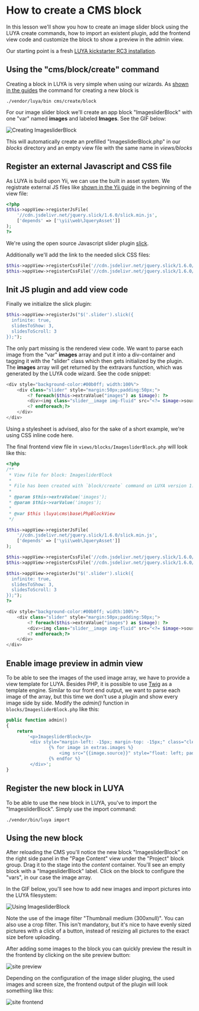# How to create a CMS block

In this lesson we'll show you how to create an image slider block using the LUYA create commands, how to import an existent plugin, add the frontend view code and customize the block to show a preview in the admin view.

Our starting point is a fresh [LUYA kickstarter RC3 installation](https://luya.io/guide/install).

## Using the "cms/block/create" command
Creating a block in LUYA is very simple when using our wizards. As [shown in the guides](https://luya.io/guide/app-blocks) the command for creating a new block is

```
./vendor/luya/bin cms/create/block
```

For our image slider block we'll create an app block "ImagesliderBlock" with one "var" named **images** and labeled **Images**.
See the GIF below:

![Creating ImagesliderBlock](img/imagesliderblock-create.gif "Creating block with commands")

This will automatically create an prefilled "ImagesliderBlock.php" in our *blocks* directory and an empty view file with the same name in *views/blocks*

## Register an external Javascript and CSS file

As LUYA is build upon Yii, we can use the built in asset system. We registrate external JS files like [shown in the Yii guide](http://www.yiiframework.com/doc-2.0/guide-output-client-scripts.html#script-files) in the beginning of the view file:

```php
<?php 
$this->appView->registerJsFile(
	'//cdn.jsdelivr.net/jquery.slick/1.6.0/slick.min.js', 
	['depends' => ['\yii\web\JqueryAsset']]
);
?>
```

We're using the open source Javascript slider plugin [slick](http://kenwheeler.github.io/slick/).

Additionally we'll add the link to the needed slick CSS files:

```php
$this->appView->registerCssFile('//cdn.jsdelivr.net/jquery.slick/1.6.0/slick.css');
$this->appView->registerCssFile('//cdn.jsdelivr.net/jquery.slick/1.6.0/slick-theme.css');
```

## Init JS plugin and add view code

Finally we initialize the slick plugin:

```php
$this->appView->registerJs("$('.slider').slick({
  infinite: true,
  slidesToShow: 3,
  slidesToScroll: 3
});");
```

The only part missing is the rendered view code. We want to parse each image from the "var" **images** array and put it into a div-container and tagging it with the "slider" class which then gets initialized by the plugin. The **images** array will get returned by the extravars function, which was generated by the LUYA code wizard. See the code snippet:

```php
<div style="background-color:#00b0ff; width:100%">
    <div class="slider" style="margin:50px;padding:50px;">
        <? foreach($this->extraValue("images") as $image): ?>
        <div><img class="slider__image img-fluid" src="<?= $image->source ?>" /></div>
        <? endforeach;?>
    </div>
</div>
```

Using a stylesheet is advised, also for the sake of a short example, we're using CSS inline code here.

The final frontend view file in ```views/blocks/ImagesliderBlock.php``` will look like this:

```php
<?php
/**
 * View file for block: ImagesliderBlock 
 *
 * File has been created with `block/create` command on LUYA version 1.0.0-RC3. 
 *
 * @param $this->extraValue('images');
 * @param $this->varValue('images');
 *
 * @var $this \luya\cms\base\PhpBlockView
 */

$this->appView->registerJsFile(
    '//cdn.jsdelivr.net/jquery.slick/1.6.0/slick.min.js',
    ['depends' => ['\yii\web\JqueryAsset']]
);

$this->appView->registerCssFile('//cdn.jsdelivr.net/jquery.slick/1.6.0/slick.css');
$this->appView->registerCssFile('//cdn.jsdelivr.net/jquery.slick/1.6.0/slick-theme.css');

$this->appView->registerJs("$('.slider').slick({
  infinite: true,
  slidesToShow: 3,
  slidesToScroll: 3
});");
?>

<div style="background-color:#00b0ff; width:100%">
    <div class="slider" style="margin:50px;padding:50px;">
        <? foreach($this->extraValue("images") as $image): ?>
        <div><img class="slider__image img-fluid" src="<?= $image->source ?>" /></div>
        <? endforeach;?>
    </div>
</div>
```

## Enable image preview in admin view

To be able to see the images of the used image array, we have to provide a view template for LUYA. Besides PHP, it is possible to use [Twig](https://twig.sensiolabs.org/) as a template engine. Similar to our front end output, we want to parse each image of the array, but this time we don't use a plugin and show every image side by side. Modify the *admin()* function in ```blocks/ImagesliderBlock.php``` like this:

```php
public function admin()
{
    return
        '<p>ImagesliderBlock</p>
         <div style="margin-left: -15px; margin-top: -15px;" class="clearfix">
                {% for image in extras.images %}
                    <img src="{{image.source}}" style="float: left; padding-left: 15px; padding-top: 15px;" />
                {% endfor %}
         </div>';
}
```

## Register the new block in LUYA

To be able to use the new block in LUYA, you've to import the "ImagesliderBlock". Simply use the import command:

```
./vendor/bin/luya import
```

## Using the new block

After reloading the CMS you'll notice the new block "ImagesliderBlock" on the right side panel in the "Page Content" view under the "Project" block group. Drag it to the stage into the *content* container. You'll see an empty block with a "ImagesliderBlock" label. Click on the block to configure the "vars", in our case the image array. 

In the GIF below, you'll see how to add new images and import pictures into the LUYA filesystem:

![Using ImagesliderBlock](img/imagesliderblock-upload.gif "Creating block with commands")

Note the use of the image filter "Thumbnail medium (300xnull)". You can also use a crop filter. This isn't mandatory, but it's nice to have evenly sized pictures with a click of a button, instead of resizing all pictures to the exact size before uploading.

After adding some images to the block you can quickly preview the result in the frontend by clicking on the site preview button:

![site preview](img/imagesliderblock-preview.jpg "Preview site changes")

Depending on the configuration of the image slider pluging, the used images and screen size, the frontend output of the plugin will look something like this:

![site frontend](img/imagesliderblock-frontend.jpg "Site frontend")

